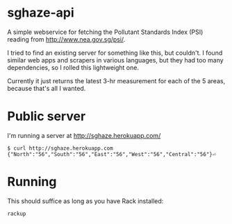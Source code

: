 # sghaze-api

A simple webservice for fetching the Pollutant Standards Index (PSI) reading from http://www.nea.gov.sg/psi/.

I tried to find an existing server for something like this, but couldn't. I
found similar web apps and scrapers in various languages, but they had too many
dependencies, so I rolled this lightweight one.

Currently it just returns the latest 3-hr measurement for each of the 5 areas,
because that's all I wanted.

# Public server

I'm running a server at http://sghaze.herokuapp.com/

```
$ curl http://sghaze.herokuapp.com
{"North":"56","South":"56","East":"56","West":"56","Central":"56"}⏎
```

# Running

This should suffice as long as you have Rack installed:

```
rackup
```
